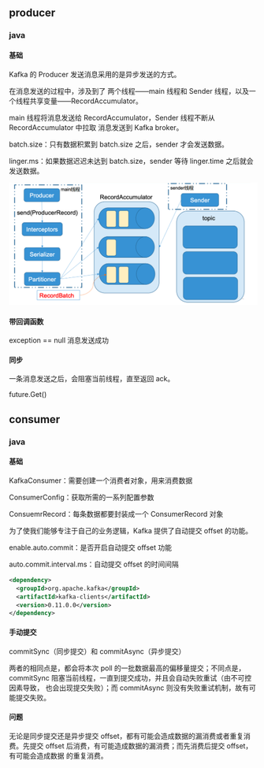 ## producer



### java

#### 基础

Kafka 的 Producer 发送消息采用的是异步发送的方式。

在消息发送的过程中，涉及到了 两个线程——main 线程和 Sender 线程，以及一个线程共享变量——RecordAccumulator。

 main 线程将消息发送给 RecordAccumulator，Sender 线程不断从 RecordAccumulator 中拉取 消息发送到 Kafka broker。





batch.size：只有数据积累到 batch.size 之后，sender 才会发送数据。 

linger.ms：如果数据迟迟未达到 batch.size，sender 等待 linger.time 之后就会发送数据。



![](https://raw.githubusercontent.com/imattdu/img/main/img/202209251716577.png)









#### 带回调函数

exception == null 消息发送成功





#### 同步

一条消息发送之后，会阻塞当前线程，直至返回 ack。

future.Get()









## consumer





### java



#### 基础

KafkaConsumer：需要创建一个消费者对象，用来消费数据 

ConsumerConfig：获取所需的一系列配置参数 

ConsuemrRecord：每条数据都要封装成一个 ConsumerRecord 对象 



为了使我们能够专注于自己的业务逻辑，Kafka 提供了自动提交 offset 的功能。  

enable.auto.commit：是否开启自动提交 offset 功能 

auto.commit.interval.ms：自动提交 offset 的时间间隔





```xml
<dependency>
  <groupId>org.apache.kafka</groupId>
  <artifactId>kafka-clients</artifactId>
  <version>0.11.0.0</version>
</dependency>
```





#### 手动提交

 commitSync（同步提交）和 commitAsync（异步提交）



两者的相同点是，都会将本次 poll 的一批数据最高的偏移量提交；不同点是， commitSync 阻塞当前线程，一直到提交成功，并且会自动失败重试（由不可控因素导致， 也会出现提交失败）；而 commitAsync 则没有失败重试机制，故有可能提交失败。



#### 问题

无论是同步提交还是异步提交 offset，都有可能会造成数据的漏消费或者重复消费。先提交 offset 后消费，有可能造成数据的漏消费；而先消费后提交 offset，有可能会造成数据 的重复消费。